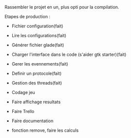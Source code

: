 Rassembler le projet en un, plus opti pour la compilation.

Etapes de production :
- Fichier configuration(fait)
- Lire les configurations(fait)
- Générer fichier glade(fait)
- Charger l'interface dans le code (s'aider gtk starter)(fait)
- Gerer les evennements(fait)
- Definir un protocole(fait)
- Gestion des threads(fait)
- Codage jeu
- Faire affichage resultats
- Faire Trello
- Faire documentation

- fonction remove, faire les calculs
